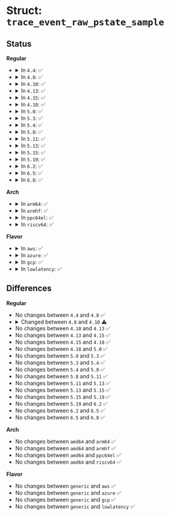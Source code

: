# Struct: <code>trace_event_raw_pstate_sample</code>

## Status
<b>Regular</b>
<ul>
<li>
<details>
<summary>In <code>4.4</code>: ✅</summary>

```c
struct trace_event_raw_pstate_sample {
    struct trace_entry ent;
    u32 core_busy;
    u32 scaled_busy;
    u32 from;
    u32 to;
    u64 mperf;
    u64 aperf;
    u64 tsc;
    u32 freq;
    char __data[0];
};
```
</details>
</li>
<li>
<details>
<summary>In <code>4.8</code>: ✅</summary>

```c
struct trace_event_raw_pstate_sample {
    struct trace_entry ent;
    u32 core_busy;
    u32 scaled_busy;
    u32 from;
    u32 to;
    u64 mperf;
    u64 aperf;
    u64 tsc;
    u32 freq;
    char __data[0];
};
```
</details>
</li>
<li>
<details>
<summary>In <code>4.10</code>: ✅</summary>

```c
struct trace_event_raw_pstate_sample {
    struct trace_entry ent;
    u32 core_busy;
    u32 scaled_busy;
    u32 from;
    u32 to;
    u64 mperf;
    u64 aperf;
    u64 tsc;
    u32 freq;
    u32 io_boost;
    char __data[0];
};
```
</details>
</li>
<li>
<details>
<summary>In <code>4.13</code>: ✅</summary>

```c
struct trace_event_raw_pstate_sample {
    struct trace_entry ent;
    u32 core_busy;
    u32 scaled_busy;
    u32 from;
    u32 to;
    u64 mperf;
    u64 aperf;
    u64 tsc;
    u32 freq;
    u32 io_boost;
    char __data[0];
};
```
</details>
</li>
<li>
<details>
<summary>In <code>4.15</code>: ✅</summary>

```c
struct trace_event_raw_pstate_sample {
    struct trace_entry ent;
    u32 core_busy;
    u32 scaled_busy;
    u32 from;
    u32 to;
    u64 mperf;
    u64 aperf;
    u64 tsc;
    u32 freq;
    u32 io_boost;
    char __data[0];
};
```
</details>
</li>
<li>
<details>
<summary>In <code>4.18</code>: ✅</summary>

```c
struct trace_event_raw_pstate_sample {
    struct trace_entry ent;
    u32 core_busy;
    u32 scaled_busy;
    u32 from;
    u32 to;
    u64 mperf;
    u64 aperf;
    u64 tsc;
    u32 freq;
    u32 io_boost;
    char __data[0];
};
```
</details>
</li>
<li>
<details>
<summary>In <code>5.0</code>: ✅</summary>

```c
struct trace_event_raw_pstate_sample {
    struct trace_entry ent;
    u32 core_busy;
    u32 scaled_busy;
    u32 from;
    u32 to;
    u64 mperf;
    u64 aperf;
    u64 tsc;
    u32 freq;
    u32 io_boost;
    char __data[0];
};
```
</details>
</li>
<li>
<details>
<summary>In <code>5.3</code>: ✅</summary>

```c
struct trace_event_raw_pstate_sample {
    struct trace_entry ent;
    u32 core_busy;
    u32 scaled_busy;
    u32 from;
    u32 to;
    u64 mperf;
    u64 aperf;
    u64 tsc;
    u32 freq;
    u32 io_boost;
    char __data[0];
};
```
</details>
</li>
<li>
<details>
<summary>In <code>5.4</code>: ✅</summary>

```c
struct trace_event_raw_pstate_sample {
    struct trace_entry ent;
    u32 core_busy;
    u32 scaled_busy;
    u32 from;
    u32 to;
    u64 mperf;
    u64 aperf;
    u64 tsc;
    u32 freq;
    u32 io_boost;
    char __data[0];
};
```
</details>
</li>
<li>
<details>
<summary>In <code>5.8</code>: ✅</summary>

```c
struct trace_event_raw_pstate_sample {
    struct trace_entry ent;
    u32 core_busy;
    u32 scaled_busy;
    u32 from;
    u32 to;
    u64 mperf;
    u64 aperf;
    u64 tsc;
    u32 freq;
    u32 io_boost;
    char __data[0];
};
```
</details>
</li>
<li>
<details>
<summary>In <code>5.11</code>: ✅</summary>

```c
struct trace_event_raw_pstate_sample {
    struct trace_entry ent;
    u32 core_busy;
    u32 scaled_busy;
    u32 from;
    u32 to;
    u64 mperf;
    u64 aperf;
    u64 tsc;
    u32 freq;
    u32 io_boost;
    char __data[0];
};
```
</details>
</li>
<li>
<details>
<summary>In <code>5.13</code>: ✅</summary>

```c
struct trace_event_raw_pstate_sample {
    struct trace_entry ent;
    u32 core_busy;
    u32 scaled_busy;
    u32 from;
    u32 to;
    u64 mperf;
    u64 aperf;
    u64 tsc;
    u32 freq;
    u32 io_boost;
    char __data[0];
};
```
</details>
</li>
<li>
<details>
<summary>In <code>5.15</code>: ✅</summary>

```c
struct trace_event_raw_pstate_sample {
    struct trace_entry ent;
    u32 core_busy;
    u32 scaled_busy;
    u32 from;
    u32 to;
    u64 mperf;
    u64 aperf;
    u64 tsc;
    u32 freq;
    u32 io_boost;
    char __data[0];
};
```
</details>
</li>
<li>
<details>
<summary>In <code>5.19</code>: ✅</summary>

```c
struct trace_event_raw_pstate_sample {
    struct trace_entry ent;
    u32 core_busy;
    u32 scaled_busy;
    u32 from;
    u32 to;
    u64 mperf;
    u64 aperf;
    u64 tsc;
    u32 freq;
    u32 io_boost;
    char __data[0];
};
```
</details>
</li>
<li>
<details>
<summary>In <code>6.2</code>: ✅</summary>

```c
struct trace_event_raw_pstate_sample {
    struct trace_entry ent;
    u32 core_busy;
    u32 scaled_busy;
    u32 from;
    u32 to;
    u64 mperf;
    u64 aperf;
    u64 tsc;
    u32 freq;
    u32 io_boost;
    char __data[0];
};
```
</details>
</li>
<li>
<details>
<summary>In <code>6.5</code>: ✅</summary>

```c
struct trace_event_raw_pstate_sample {
    struct trace_entry ent;
    u32 core_busy;
    u32 scaled_busy;
    u32 from;
    u32 to;
    u64 mperf;
    u64 aperf;
    u64 tsc;
    u32 freq;
    u32 io_boost;
    char __data[0];
};
```
</details>
</li>
<li>
<details>
<summary>In <code>6.8</code>: ✅</summary>

```c
struct trace_event_raw_pstate_sample {
    struct trace_entry ent;
    u32 core_busy;
    u32 scaled_busy;
    u32 from;
    u32 to;
    u64 mperf;
    u64 aperf;
    u64 tsc;
    u32 freq;
    u32 io_boost;
    char __data[0];
};
```
</details>
</li>
</ul>
<b>Arch</b>
<ul>
<li>
<details>
<summary>In <code>arm64</code>: ✅</summary>

```c
struct trace_event_raw_pstate_sample {
    struct trace_entry ent;
    u32 core_busy;
    u32 scaled_busy;
    u32 from;
    u32 to;
    u64 mperf;
    u64 aperf;
    u64 tsc;
    u32 freq;
    u32 io_boost;
    char __data[0];
};
```
</details>
</li>
<li>
<details>
<summary>In <code>armhf</code>: ✅</summary>

```c
struct trace_event_raw_pstate_sample {
    struct trace_entry ent;
    u32 core_busy;
    u32 scaled_busy;
    u32 from;
    u32 to;
    u64 mperf;
    u64 aperf;
    u64 tsc;
    u32 freq;
    u32 io_boost;
    char __data[0];
};
```
</details>
</li>
<li>
<details>
<summary>In <code>ppc64el</code>: ✅</summary>

```c
struct trace_event_raw_pstate_sample {
    struct trace_entry ent;
    u32 core_busy;
    u32 scaled_busy;
    u32 from;
    u32 to;
    u64 mperf;
    u64 aperf;
    u64 tsc;
    u32 freq;
    u32 io_boost;
    char __data[0];
};
```
</details>
</li>
<li>
<details>
<summary>In <code>riscv64</code>: ✅</summary>

```c
struct trace_event_raw_pstate_sample {
    struct trace_entry ent;
    u32 core_busy;
    u32 scaled_busy;
    u32 from;
    u32 to;
    u64 mperf;
    u64 aperf;
    u64 tsc;
    u32 freq;
    u32 io_boost;
    char __data[0];
};
```
</details>
</li>
</ul>
<b>Flavor</b>
<ul>
<li>
<details>
<summary>In <code>aws</code>: ✅</summary>

```c
struct trace_event_raw_pstate_sample {
    struct trace_entry ent;
    u32 core_busy;
    u32 scaled_busy;
    u32 from;
    u32 to;
    u64 mperf;
    u64 aperf;
    u64 tsc;
    u32 freq;
    u32 io_boost;
    char __data[0];
};
```
</details>
</li>
<li>
<details>
<summary>In <code>azure</code>: ✅</summary>

```c
struct trace_event_raw_pstate_sample {
    struct trace_entry ent;
    u32 core_busy;
    u32 scaled_busy;
    u32 from;
    u32 to;
    u64 mperf;
    u64 aperf;
    u64 tsc;
    u32 freq;
    u32 io_boost;
    char __data[0];
};
```
</details>
</li>
<li>
<details>
<summary>In <code>gcp</code>: ✅</summary>

```c
struct trace_event_raw_pstate_sample {
    struct trace_entry ent;
    u32 core_busy;
    u32 scaled_busy;
    u32 from;
    u32 to;
    u64 mperf;
    u64 aperf;
    u64 tsc;
    u32 freq;
    u32 io_boost;
    char __data[0];
};
```
</details>
</li>
<li>
<details>
<summary>In <code>lowlatency</code>: ✅</summary>

```c
struct trace_event_raw_pstate_sample {
    struct trace_entry ent;
    u32 core_busy;
    u32 scaled_busy;
    u32 from;
    u32 to;
    u64 mperf;
    u64 aperf;
    u64 tsc;
    u32 freq;
    u32 io_boost;
    char __data[0];
};
```
</details>
</li>
</ul>

## Differences
<b>Regular</b>
<ul>
<li>
No changes between <code>4.4</code> and <code>4.8</code> ✅
</li>
<li>
<details>
<summary>Changed between <code>4.8</code> and <code>4.10</code> ⚠️</summary>
<ul>
<li>
<b>Field added. </b>
<code>u32 io_boost</code>
</li>
</ul>
</details>
</li>
<li>
No changes between <code>4.10</code> and <code>4.13</code> ✅
</li>
<li>
No changes between <code>4.13</code> and <code>4.15</code> ✅
</li>
<li>
No changes between <code>4.15</code> and <code>4.18</code> ✅
</li>
<li>
No changes between <code>4.18</code> and <code>5.0</code> ✅
</li>
<li>
No changes between <code>5.0</code> and <code>5.3</code> ✅
</li>
<li>
No changes between <code>5.3</code> and <code>5.4</code> ✅
</li>
<li>
No changes between <code>5.4</code> and <code>5.8</code> ✅
</li>
<li>
No changes between <code>5.8</code> and <code>5.11</code> ✅
</li>
<li>
No changes between <code>5.11</code> and <code>5.13</code> ✅
</li>
<li>
No changes between <code>5.13</code> and <code>5.15</code> ✅
</li>
<li>
No changes between <code>5.15</code> and <code>5.19</code> ✅
</li>
<li>
No changes between <code>5.19</code> and <code>6.2</code> ✅
</li>
<li>
No changes between <code>6.2</code> and <code>6.5</code> ✅
</li>
<li>
No changes between <code>6.5</code> and <code>6.8</code> ✅
</li>
</ul>
<b>Arch</b>
<ul>
<li>
No changes between <code>amd64</code> and <code>arm64</code> ✅
</li>
<li>
No changes between <code>amd64</code> and <code>armhf</code> ✅
</li>
<li>
No changes between <code>amd64</code> and <code>ppc64el</code> ✅
</li>
<li>
No changes between <code>amd64</code> and <code>riscv64</code> ✅
</li>
</ul>
<b>Flavor</b>
<ul>
<li>
No changes between <code>generic</code> and <code>aws</code> ✅
</li>
<li>
No changes between <code>generic</code> and <code>azure</code> ✅
</li>
<li>
No changes between <code>generic</code> and <code>gcp</code> ✅
</li>
<li>
No changes between <code>generic</code> and <code>lowlatency</code> ✅
</li>
</ul>
